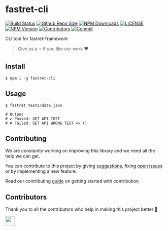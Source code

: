 # fastret-cli

[![Build Status](https://travis-ci.com/arshadkazmi42/fastret-cli.svg?branch=master)](https://travis-ci.com/arshadkazmi42/fastret-cli)
[![Github Repo Size](https://img.shields.io/github/repo-size/arshadkazmi42/fastret-cli.svg)](https://github.com/arshadkazmi42/fastret-cli)
[![NPM Downloads](https://img.shields.io/npm/dt/fastret-cli.svg)](https://www.npmjs.com/package/fastret-cli)
[![LICENSE](https://img.shields.io/npm/l/fastret-cli.svg)](https://github.com/arshadkazmi42/fastret-cli/LICENSE)
[![NPM Version](https://img.shields.io/npm/v/fastret-cli.svg)](https://www.npmjs.com/package/fastret-cli)
[![Contributors](https://img.shields.io/github/contributors/arshadkazmi42/fastret-cli.svg)](https://github.com/arshadkazmi42/fastret-cli/graphs/contributors)
[![Commit](https://img.shields.io/github/last-commit/arshadkazmi42/fastret-cli.svg)](https://github.com/arshadkazmi42/fastret-cli/commits/master)

CLI tool for fastret-framework

> Give us a :star: if you like our work :heart:

## Install

```shell
$ npm i -g fastret-cli
```

## Usage

```shell
$ fastret tests/data.json

# Output
# ✔ Passed: GET API TEST
# ✖ Failed: GET API WRONG TEST => ()
```

## Contributing

We are constantly working on improving this library and we need all the help we can get. 

You can contribute to this project by giving [suggestions](https://github.com/arshadkazmi42/fastret-cli/issues/new), fixing [open issues](https://github.com/arshadkazmi42/fastret-cli/issues) or by implementing a new feature. 

Read our contributing [guide](CONTRIBUTING.md) on getting started with contribution

## Contributors

Thank you to all the contributors who help in making this project better :raised_hands:

<a href="https://github.com/arshadkazmi42"><img src="https://github.com/arshadkazmi42.png" width="30" /></a>
